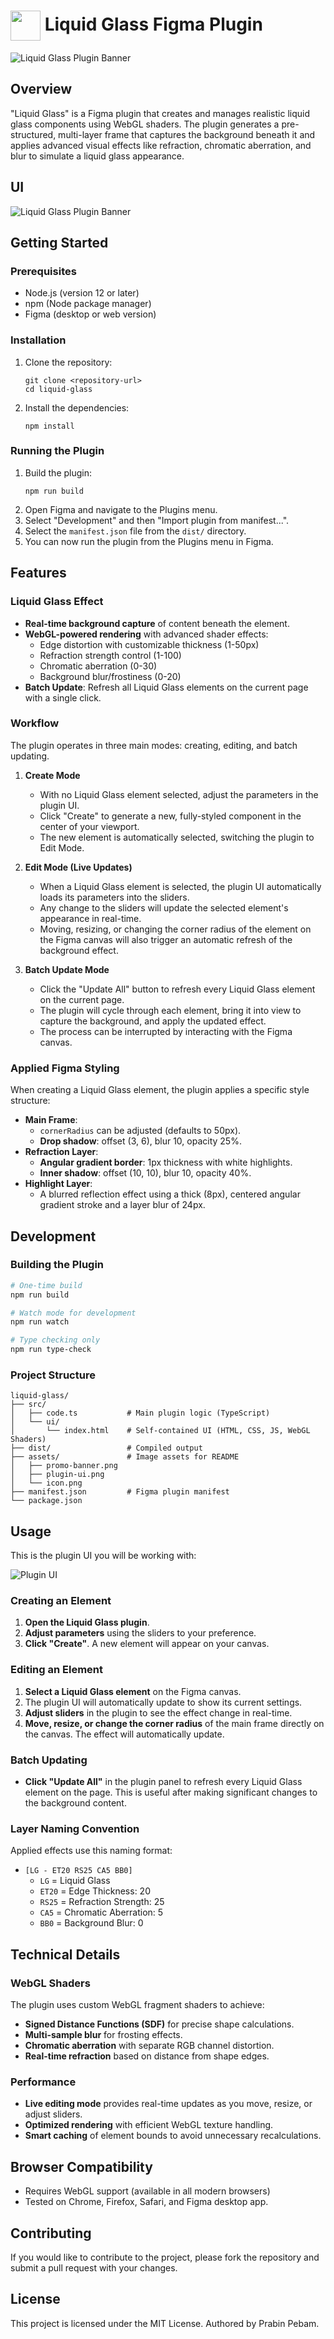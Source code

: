 # <img src="./assets/icon.png" width="48" align="center"> Liquid Glass Figma Plugin

![Liquid Glass Plugin Banner](assets/liquid-glass-banner.png)

## Overview
"Liquid Glass" is a Figma plugin that creates and manages realistic liquid glass components using WebGL shaders. The plugin generates a pre-structured, multi-layer frame that captures the background beneath it and applies advanced visual effects like refraction, chromatic aberration, and blur to simulate a liquid glass appearance.

## UI
![Liquid Glass Plugin Banner](assets/liquid-glass-ui-panel.png)

## Getting Started

### Prerequisites
- Node.js (version 12 or later)
- npm (Node package manager)
- Figma (desktop or web version)

### Installation
1. Clone the repository:
   ```
   git clone <repository-url>
   cd liquid-glass
   ```

2. Install the dependencies:
   ```
   npm install
   ```

### Running the Plugin
1. Build the plugin:
   ```
   npm run build
   ```
2. Open Figma and navigate to the Plugins menu.
3. Select "Development" and then "Import plugin from manifest...".
4. Select the `manifest.json` file from the `dist/` directory.
5. You can now run the plugin from the Plugins menu in Figma.

## Features

### Liquid Glass Effect
- **Real-time background capture** of content beneath the element.
- **WebGL-powered rendering** with advanced shader effects:
  - Edge distortion with customizable thickness (1-50px)
  - Refraction strength control (1-100)
  - Chromatic aberration (0-30)
  - Background blur/frostiness (0-20)
- **Batch Update**: Refresh all Liquid Glass elements on the current page with a single click.

### Workflow
The plugin operates in three main modes: creating, editing, and batch updating.

1. **Create Mode**
   - With no Liquid Glass element selected, adjust the parameters in the plugin UI.
   - Click "Create" to generate a new, fully-styled component in the center of your viewport.
   - The new element is automatically selected, switching the plugin to Edit Mode.

2. **Edit Mode (Live Updates)**
   - When a Liquid Glass element is selected, the plugin UI automatically loads its parameters into the sliders.
   - Any change to the sliders will update the selected element's appearance in real-time.
   - Moving, resizing, or changing the corner radius of the element on the Figma canvas will also trigger an automatic refresh of the background effect.

3. **Batch Update Mode**
   - Click the "Update All" button to refresh every Liquid Glass element on the current page.
   - The plugin will cycle through each element, bring it into view to capture the background, and apply the updated effect.
   - The process can be interrupted by interacting with the Figma canvas.

### Applied Figma Styling
When creating a Liquid Glass element, the plugin applies a specific style structure:
- **Main Frame**: 
  - `cornerRadius` can be adjusted (defaults to 50px).
  - **Drop shadow**: offset (3, 6), blur 10, opacity 25%.
- **Refraction Layer**:
  - **Angular gradient border**: 1px thickness with white highlights.
  - **Inner shadow**: offset (10, 10), blur 10, opacity 40%.
- **Highlight Layer**:
  - A blurred reflection effect using a thick (8px), centered angular gradient stroke and a layer blur of 24px.

## Development

### Building the Plugin
```bash
# One-time build
npm run build

# Watch mode for development
npm run watch

# Type checking only
npm run type-check
```

### Project Structure
```
liquid-glass/
├── src/
│   ├── code.ts           # Main plugin logic (TypeScript)
│   └── ui/
│       └── index.html    # Self-contained UI (HTML, CSS, JS, WebGL Shaders)
├── dist/                 # Compiled output
├── assets/               # Image assets for README
│   ├── promo-banner.png
│   ├── plugin-ui.png
│   └── icon.png
├── manifest.json         # Figma plugin manifest
└── package.json
```

## Usage

This is the plugin UI you will be working with:

![Plugin UI](./assets/plugin-ui.png)

### Creating an Element
1. **Open the Liquid Glass plugin**.
2. **Adjust parameters** using the sliders to your preference.
3. **Click "Create"**. A new element will appear on your canvas.

### Editing an Element
1. **Select a Liquid Glass element** on the Figma canvas.
2. The plugin UI will automatically update to show its current settings.
3. **Adjust sliders** in the plugin to see the effect change in real-time.
4. **Move, resize, or change the corner radius** of the main frame directly on the canvas. The effect will automatically update.

### Batch Updating
- **Click "Update All"** in the plugin panel to refresh every Liquid Glass element on the page. This is useful after making significant changes to the background content.

### Layer Naming Convention
Applied effects use this naming format:
- `[LG - ET20 RS25 CA5 BB0]`
  - `LG` = Liquid Glass
  - `ET20` = Edge Thickness: 20
  - `RS25` = Refraction Strength: 25
  - `CA5` = Chromatic Aberration: 5
  - `BB0` = Background Blur: 0

## Technical Details

### WebGL Shaders
The plugin uses custom WebGL fragment shaders to achieve:
- **Signed Distance Functions (SDF)** for precise shape calculations.
- **Multi-sample blur** for frosting effects.
- **Chromatic aberration** with separate RGB channel distortion.
- **Real-time refraction** based on distance from shape edges.

### Performance
- **Live editing mode** provides real-time updates as you move, resize, or adjust sliders.
- **Optimized rendering** with efficient WebGL texture handling.
- **Smart caching** of element bounds to avoid unnecessary recalculations.

## Browser Compatibility
- Requires WebGL support (available in all modern browsers)
- Tested on Chrome, Firefox, Safari, and Figma desktop app.

## Contributing
If you would like to contribute to the project, please fork the repository and submit a pull request with your changes.

## License
This project is licensed under the MIT License. Authored by Prabin Pebam.
